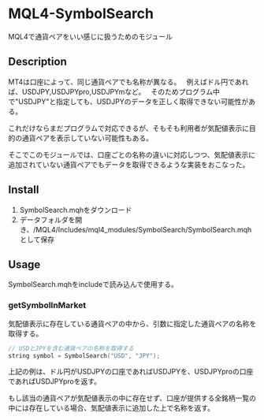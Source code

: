 # MQL4-SymbolSearch
MQL4で通貨ペアをいい感じに扱うためのモジュール


## Description
MT4は口座によって、同じ通貨ペアでも名称が異なる。  
例えばドル円であれば、USDJPY,USDJPYpro,USDJPYmなど。  
そのためプログラム中で"USDJPY"と指定しても、USDJPYのデータを正しく取得できない可能性がある。

これだけならまだプログラムで対応できるが、そもそも利用者が気配値表示に目的の通貨ペアを表示していない可能性もある。

そこでこのモジュールでは、口座ごとの名称の違いに対応しつつ、気配値表示に追加されていない通貨ペアでもデータを取得できるような実装をおこなった。


## Install
1. SymbolSearch.mqhをダウンロード
2. データフォルダを開き、/MQL4/Includes/mql4_modules/SymbolSearch/SymbolSearch.mqhとして保存


## Usage
SymbolSearch.mqhをincludeで読み込んで使用する。

### getSymbolInMarket
気配値表示に存在している通貨ペアの中から、引数に指定した通貨ペアの名称を取得する。
``` cpp
// USDとJPYを含む通貨ペアの名称を取得する
string symbol = SymbolSearch("USD", "JPY");
```
上記の例は、ドル円がUSDJPYの口座であればUSDJPYを、USDJPYproの口座であればUSDJPYproを返す。

もし該当の通貨ペアが気配値表示の中に存在せず、口座が提供する全銘柄一覧の中には存在している場合、気配値表示に追加した上で名称を返す。
